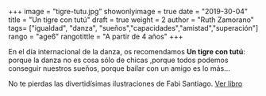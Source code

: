+++
image = "tigre-tutu.jpg"
showonlyimage = true
date = "2019-30-04"
title = "Un tigre con tutú"
draft = true
weight = 2
author = "Ruth Zamorano"
tags= ["igualdad", "danza", "sueños","capacidades","amistad","superación"]
rango = "age6"
rangotittle = "A partir de 4 años"
+++

En el día internacional de la danza, os recomendamos **Un tigre con tutú**: porque la danza no es cosa sólo de chicas ,porque todos podemos conseguir nuestros sueños, porque bailar con un amigo es lo más... 

No te pierdas las divertidísimas ilustraciones de Fabi Santiago.
[Ver libro](https://miboky.es/libros/informacion/Un-tigre-con-tutú-_-1447)
<!--more-->

